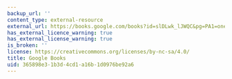 ```yaml
---
backup_url: ''
content_type: external-resource
external_url: https://books.google.com/books?id=slDLwk_lJWQC&pg=PA1=onepage#v=onepage&q&f=false
has_external_licence_warning: true
has_external_license_warning: true
is_broken: ''
license: https://creativecommons.org/licenses/by-nc-sa/4.0/
title: Google Books
uid: 365898e3-1b3d-4cd1-a16b-1d0976be92a6
---
```

